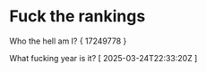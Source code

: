 # Fuck the rankings

Who the hell am I?
{ 17249778 }

What fucking year is it?
[ 2025-03-24T22:33:20Z ]
